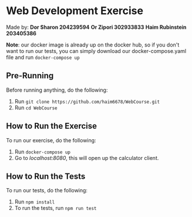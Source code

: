 # Web Development Exercise
Made by:
**Dor Sharon 204239594**
**Or Zipori 302933833**
**Haim Rubinstein 203405386**

**Note**: our docker image is already up on the docker hub, so if you don't want to run our tests, you can simply download our docker-compose.yaml file and run `docker-compose up`

## Pre-Running
Before running anything, do the following:
 1. Run `git clone https://github.com/haim6678/WebCourse.git`
 2. Run `cd WebCourse`

## How to Run the Exercise
To run our exercise, do the following:
 1. Run `docker-compose up`
 2. Go to *localhost:8080*, this will open up the calculator client.

## How to Run the Tests
To run our tests, do the following:

 1. Run `npm install`
 2. To run the tests, run `npm run test`
